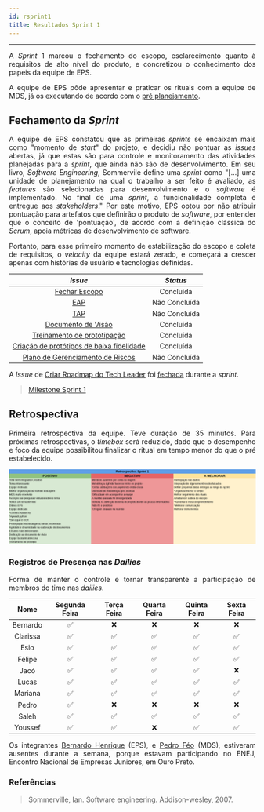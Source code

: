 ```yaml
---
id: rsprint1    
title: Resultados Sprint 1
---
```


***

<p align="justify">
A <i>Sprint</i> 1 marcou o fechamento do escopo, esclarecimento quanto à requisitos de alto nível do produto, e concretizou o conhecimento dos papeis da equipe de EPS.</p>
<p align="justify">
A equipe de EPS pôde apresentar e praticar os rituais com a equipe de MDS, já os executando de acordo com o <a href="https://github.com/fga-eps-mds/PDF2Knowledge/issues/29#issuecomment-417827556">pré planejamento</a>.</p>

## Fechamento da _Sprint_   

<p align="justify">
A equipe de EPS constatou que as primeiras <i>sprints</i> se encaixam mais como "momento de <i>start</i>" do projeto, e decidiu não pontuar as <i>issues</i> abertas, já que estas são para controle e monitoramento das atividades planejadas para a <i>sprint</i>, que ainda não são de desenvolvimento. Em seu livro, <i>Software Engineering</i>, Sommervile define uma <i>sprint</i> como "[...] uma unidade de planejamento na qual o trabalho a ser feito é avaliado, as <i>features</i> são selecionadas para desenvolvimento e o <i>software</i> é implementado. No final de uma <i>sprint</i>, a funcionalidade completa é entregue aos <i>stakeholders</i>." 
Por este motivo, EPS optou por não atribuir pontuação para artefatos que definirão o produto de <i>software</i>, por entender que o conceito de 'pontuação', de acordo com a definição clássica do <i>Scrum</i>, apoia métricas de desenvolvimento de software.</p>
<p align="justify">
Portanto, para esse primeiro momento de estabilização do escopo e coleta de requisitos, o <i>velocity</i> da equipe estará zerado, e começará a crescer apenas com histórias de usuário e tecnologias definidas.
</p>    


|     _Issue_      |     _Status_    |
|:--------------:|:---------------:|
|[Fechar Escopo](https://github.com/fga-eps-mds/PDF2Knowledge/issues/7)| Concluída |
|[EAP](https://github.com/fga-eps-mds/PDF2Knowledge/issues/11)| Não Concluída |
|[TAP](https://github.com/fga-eps-mds/PDF2Knowledge/issues/12)| Não Concluída |
|[Documento de Visão](https://github.com/fga-eps-mds/PDF2Knowledge/issues/26)| Concluída |
|[Treinamento de prototipação](https://github.com/fga-eps-mds/PDF2Knowledge/issues/5)| Concluída |
|[Criação de protótipos de baixa fidelidade](https://github.com/fga-eps-mds/PDF2Knowledge/issues/28) | Concluída |
|[Plano de Gerenciamento de Riscos](https://github.com/fga-eps-mds/PDF2Knowledge/issues/9)| Não Concluída |


A _Issue_ de [Criar Roadmap do Tech Leader](https://github.com/fga-eps-mds/PDF2Knowledge/issues/21) foi [fechada](https://github.com/fga-eps-mds/PDF2Knowledge/issues/21#issuecomment-417896496) durante a _sprint_.


> [Milestone Sprint 1](https://github.com/fga-eps-mds/PDF2Knowledge/issues?q=is%3Aissue+milestone%3A%22Sprint+1%22+is%3Aclosed)

## Retrospectiva
<p align="justify">
Primeira retrospectiva da equipe. Teve duração de 35 minutos. Para próximas retrospectivas, o <i>timebox</i> será reduzido, dado que o desempenho e foco da equipe possibilitou finalizar o ritual em tempo menor do que o pré estabelecido.
</p>   

![S1](assets/Retrospectiva-S1.png "Sprint 1")

### Registros de Presença nas _Dailies_   

<p align="justify">
Forma de manter o controle e tornar transparente a participação de membros do time nas <i>dailies</i>.
</p>   


| Nome    |Segunda Feira      | Terça Feira      | Quarta Feira     | Quinta Feira      | Sexta Feira      |     
|:-----:  |:-----------------:|:----------------:|:----------------:|:-----------------:|:----------------:|
|Bernardo |:white_check_mark: |       :x:        |       :x:        |       :x:         |       :x:        |
|Clarissa |:white_check_mark: |:white_check_mark:|:white_check_mark:|:white_check_mark: |:white_check_mark:|
|Esio     |:white_check_mark: |:white_check_mark:|:white_check_mark:|:white_check_mark: |:white_check_mark:|
|Felipe   |:white_check_mark: |:white_check_mark:|:white_check_mark:|:white_check_mark: |:white_check_mark:|
|Jacó     |:white_check_mark: |:white_check_mark:|:white_check_mark:|:white_check_mark: |       :x:        |
|Lucas    |:white_check_mark: |:white_check_mark:|:white_check_mark:|:white_check_mark: |:white_check_mark:|
|Mariana  |:white_check_mark: |:white_check_mark:|:white_check_mark:|:white_check_mark: |:white_check_mark:|
|Pedro    |:white_check_mark: |      :x:         |       :x:        |       :x:         |       :x:        |
|Saleh    |:white_check_mark: |:white_check_mark:|:white_check_mark:|:white_check_mark: |:white_check_mark:|
|Youssef  |:white_check_mark: |:white_check_mark:|       :x:        |:white_check_mark: |:white_check_mark:|    

<p align="justify">
Os integrantes <a href="https://github.com/bernardohrl">Bernardo Henrique</a> (EPS), e <a href="https://github.com/Phe0">Pedro Féo</a> (MDS), estiveram ausentes durante a semana, porque estavam participando no ENEJ, Encontro Nacional de Empresas Juniores, em Ouro Preto.  
</p> 


### Referências   

> Sommerville, Ian. Software engineering. Addison-wesley, 2007.
